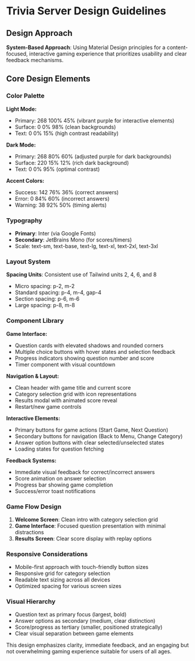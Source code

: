 # Trivia Server Design Guidelines

## Design Approach
**System-Based Approach**: Using Material Design principles for a content-focused, interactive gaming experience that prioritizes usability and clear feedback mechanisms.

## Core Design Elements

### Color Palette
**Light Mode:**
- Primary: 268 100% 45% (vibrant purple for interactive elements)
- Surface: 0 0% 98% (clean backgrounds)
- Text: 0 0% 15% (high contrast readability)

**Dark Mode:**
- Primary: 268 80% 60% (adjusted purple for dark backgrounds)
- Surface: 220 15% 12% (rich dark background)
- Text: 0 0% 95% (optimal contrast)

**Accent Colors:**
- Success: 142 76% 36% (correct answers)
- Error: 0 84% 60% (incorrect answers)
- Warning: 38 92% 50% (timing alerts)

### Typography
- **Primary**: Inter (via Google Fonts)
- **Secondary**: JetBrains Mono (for scores/timers)
- Scale: text-sm, text-base, text-lg, text-xl, text-2xl, text-3xl

### Layout System
**Spacing Units**: Consistent use of Tailwind units 2, 4, 6, and 8
- Micro spacing: p-2, m-2
- Standard spacing: p-4, m-4, gap-4
- Section spacing: p-6, m-6
- Large spacing: p-8, m-8

### Component Library

**Game Interface:**
- Question cards with elevated shadows and rounded corners
- Multiple choice buttons with hover states and selection feedback
- Progress indicators showing question number and score
- Timer component with visual countdown

**Navigation & Layout:**
- Clean header with game title and current score
- Category selection grid with icon representations
- Results modal with animated score reveal
- Restart/new game controls

**Interactive Elements:**
- Primary buttons for game actions (Start Game, Next Question)
- Secondary buttons for navigation (Back to Menu, Change Category)
- Answer option buttons with clear selected/unselected states
- Loading states for question fetching

**Feedback Systems:**
- Immediate visual feedback for correct/incorrect answers
- Score animation on answer selection
- Progress bar showing game completion
- Success/error toast notifications

### Game Flow Design
1. **Welcome Screen**: Clean intro with category selection grid
2. **Game Interface**: Focused question presentation with minimal distractions
3. **Results Screen**: Clear score display with replay options

### Responsive Considerations
- Mobile-first approach with touch-friendly button sizes
- Responsive grid for category selection
- Readable text sizing across all devices
- Optimized spacing for various screen sizes

### Visual Hierarchy
- Question text as primary focus (largest, bold)
- Answer options as secondary (medium, clear distinction)
- Score/progress as tertiary (smaller, positioned strategically)
- Clear visual separation between game elements

This design emphasizes clarity, immediate feedback, and an engaging but not overwhelming gaming experience suitable for users of all ages.